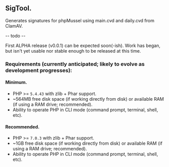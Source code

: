 ## SigTool.
Generates signatures for phpMussel using main.cvd and daily.cvd from ClamAV.

-- todo --

First ALPHA release (v0.0.1) can be expected soon(-ish). Work has began, but isn't yet usable nor stable enough to be released at this time.

### Requirements (currently anticipated; likely to evolve as development progresses):

#### Minimum.
- PHP >= `5.4.43` with zlib + Phar support.
- ~564MB free disk space (if working directly from disk) or available RAM (if using a RAM drive; recommended).
- Ability to operate PHP in CLI mode (command prompt, terminal, shell, etc).

#### Recommended.
- PHP >= `7.0.3` with zlib + Phar support.
- ~1GB free disk space (if working directly from disk) or available RAM (if using a RAM drive; recommended).
- Ability to operate PHP in CLI mode (command prompt, terminal, shell, etc).
